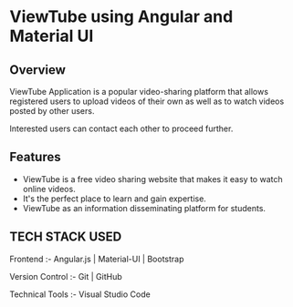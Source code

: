 # ViewTube using Angular and Material UI


## Overview

ViewTube Application is a popular video-sharing platform that allows registered users to upload videos of their own as well as to watch videos posted by other users.

Interested users can contact each other to proceed further.

## Features

- ViewTube is a free video sharing website that makes it easy to watch online videos. 
- It's the perfect place to learn and gain expertise.
- ViewTube as an information disseminating platform for students.

## TECH STACK USED

Frontend :- Angular.js | Material-UI | Bootstrap

Version Control :- Git | GitHub

Technical Tools :- Visual Studio Code

